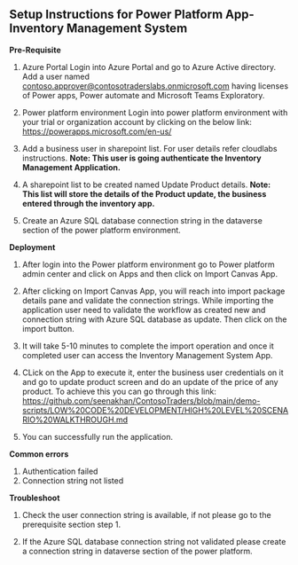 **Setup Instructions for Power Platform App- Inventory Management System**
--------------------------------------------------------------------------

**Pre-Requisite**

  1.	Azure Portal
      Login into Azure Portal and go to Azure Active directory.
      Add a user named contoso.approver@contosotraderslabs.onmicrosoft.com having licenses of Power apps, Power automate and Microsoft Teams Exploratory.

  2.  Power platform environment
      Login into power platform environment with your trial or organization account by clicking on the below link:
      https://powerapps.microsoft.com/en-us/ 
  
  3.  Add a business user in sharepoint list. For user details refer cloudlabs instructions.
      **Note: This user is going authenticate the Inventory Management Application.** 
  
  4. A sharepoint list to be created named Update Product details.
      **Note: This list will store the details of the Product update, the business entered through the inventory app.**
  
  5. Create an Azure SQL database connection string in the dataverse section of the power platform environment.
      
**Deployment**

  1. After login into the Power platform environment go to Power platform admin center and click on Apps and then click on Import Canvas App.
  2. After clicking on Import Canvas App, you will reach into import package details pane and validate the connection strings. While importing the application user need to validate the workflow as created new and connection string with Azure SQL database as update. Then click on the import button.
  3. It will take 5-10 minutes to complete the import operation and once it completed user can access the Inventory Management System App.
  4. CLick on the App to execute it, enter the business user credentials on it and go to update product screen and do an update of the price of any product. To achieve this you can go through this link:
   https://github.com/seenakhan/ContosoTraders/blob/main/demo-scripts/LOW%20CODE%20DEVELOPMENT/HIGH%20LEVEL%20SCENARIO%20WALKTHROUGH.md
   
  5. You can successfully run the application.
    
**Common errors**
  
  1. Authentication failed
  2. Connection string not listed
    
**Troubleshoot**    
    
  1. Check the user connection string is available, if not please go to the prerequisite section step 1.
    
  2. If the Azure SQL database connection string not validated please create a connection string in dataverse section of the power platform.
